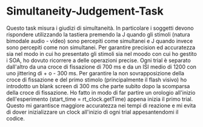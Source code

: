 # Simultaneity-Judgement-Task
Questo task misura i giudizi di simultaneità.
In particolare i soggetti devono rispondere utilizzando la tastiera premendo la J quando gli stimoli (natura bimodale audio - video) sono percepiti come simultanei e J quando invece sono percepiti come non simultanei. 
Per garantire precision ed accuratezza sia nel modo in cui ho presentato gli stimoli sia nel moodo con cui ho gestito i SOA, ho dovuto ricorrere a delle operazioni precise.
Ogni trial è separato dall'altro da una croce di fissazione di 700 ms e da un ISI medio di 1200 con uno jittering di + o - 300 ms. Per garantire la non sovrapposizione della croce di fissazione e del primo stimolo (principalmente il flash visivo) ho introdotto un blank screen di 300 ms che parte subito dopo la scomparsa della croce di fissazione.
Ho fatto in modo di far partire un orologio all'inizio dell'esperimento (start_time = rt_clock.getTime) appena inizia il primo trial. Questo mi garantisce maggiore accuratezza nei tempi di reazione e mi evita di dover inizializzare un clock all'inizio di ogni trial appesantendomi il codice. 
